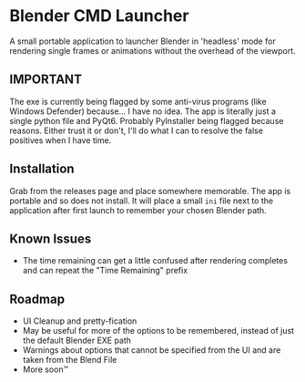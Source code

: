 
# Blender CMD Launcher

A small portable application to launcher Blender in 'headless' mode for rendering single frames or animations without the overhead of the viewport.

## IMPORTANT

The exe is currently being flagged by some anti-virus programs (like Windows Defender) because... I have no idea. The app is literally just a single python file and PyQt6. Probably PyInstaller being flagged because reasons. Either trust it or don't, I'll do what I can to resolve the false positives when I have time.

## Installation

Grab from the releases page and place somewhere memorable. The app is portable and so does not install. It will place a small `ini` file next to the application after first launch to remember your chosen Blender path.

## Known Issues

- The time remaining can get a little confused after rendering completes and can repeat the "Time Remaining" prefix
    
## Roadmap

- UI Cleanup and pretty-fication
- May be useful for more of the options to be remembered, instead of just the default Blender EXE path
- Warnings about options that cannot be specified from the UI and are taken from the Blend File
- More soon™

